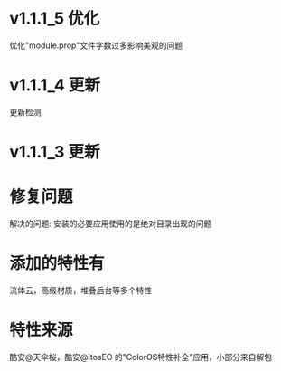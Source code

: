 # v1.1.1_5 优化
优化"module.prop"文件字数过多影响美观的问题

# v1.1.1_4 更新
更新检测

# v1.1.1_3 更新

# 修复问题
解决的问题: 安装的必要应用使用的是绝对目录出现的问题
# 添加的特性有
流体云，高级材质，堆叠后台等多个特性
# 特性来源
酷安@天伞桜，酷安@ItosEO 的"ColorOS特性补全"应用，小部分来自解包
